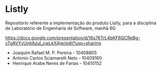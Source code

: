 # Listly
Repositório referente a implementação do produto Listly, para a disciplina de Laboratório de Engenharia de Software, manhã 6G

https://docs.google.com/presentation/d/16s76TrL4bKF6QCReBg-xTgAVYvUnitAzul_cwLkX4jw/edit?usp=sharing

* Joaquim Rafael M. P. Pereira - 10408805
* Antonio Carlos Sciamarelli Neto - 10409160
* Henrique Arabe Neres de Farias - 10410152

